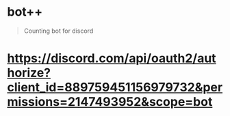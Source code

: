# bot++

> Counting bot for discord



# https://discord.com/api/oauth2/authorize?client_id=889759451156979732&permissions=2147493952&scope=bot